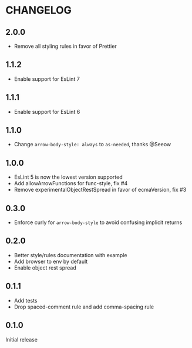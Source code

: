 # CHANGELOG

## 2.0.0

- Remove all styling rules in favor of Prettier

## 1.1.2

- Enable support for EsLint 7

## 1.1.1

- Enable support for EsLint 6

## 1.1.0

- Change `arrow-body-style: always` to `as-needed`, thanks @Seeow

## 1.0.0

- EsLint 5 is now the lowest version supported
- Add allowArrowFunctions for func-style, fix #4
- Remove experimentalObjectRestSpread in favor of ecmaVersion, fix #3

## 0.3.0

- Enforce curly for `arrow-body-style` to avoid confusing implicit returns

## 0.2.0

- Better style/rules documentation with example
- Add browser to env by default
- Enable object rest spread

## 0.1.1

- Add tests
- Drop spaced-comment rule and add comma-spacing rule

## 0.1.0

Initial release
